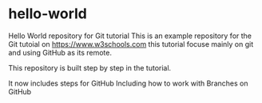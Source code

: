 # hello-world
Hello World repository for Git tutorial
This is an example repository for the Git tutoial on https://www.w3schools.com
this tutorial focuse mainly on git and using GitHub as its remote.

This repository is built step by step in the tutorial.

It now includes steps for GitHub
Including how to work with Branches on GitHub

